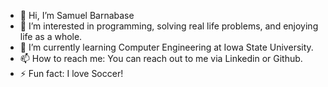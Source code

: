 - 👋 Hi, I’m Samuel Barnabase
- 👀 I’m interested in programming, solving real life problems, and enjoying life as a whole.
- 🌱 I’m currently learning Computer Engineering at Iowa State University.
- 📫 How to reach me: You can reach out to me via Linkedin or Github.
- ⚡ Fun fact: I love Soccer!

<!---
s4mi-sb/s4mi-sb is a ✨ special ✨ repository because its `README.md` (this file) appears on your GitHub profile.
You can click the Preview link to take a look at your changes.
--->
